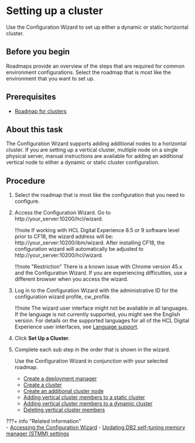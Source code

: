 # Setting up a cluster

Use the Configuration Wizard to set up either a dynamic or static horizontal cluster.

## Before you begin
Roadmaps provide an overview of the steps that are required for common environment configurations. Select the roadmap that is most like the environment that you want to set up.

## Prerequisites
-   [Roadmap for clusters](../../../get_started/plan_deployment/traditional_deployment/roadmaps/rm_install_deployment/rm_clusters/rm_cluster_parent.md)


## About this task
The Configuration Wizard supports adding additional nodes to a horizontal cluster. If you are setting up a vertical cluster, multiple node on a single physical server, manual instructions are available for adding an additional vertical node to either a dynamic or static cluster configuration.

## Procedure

1.  Select the roadmap that is most like the configuration that you need to configure.

2.  Access the Configuration Wizard. Go to http://your_server:10200/hcl/wizard.

    !!!note
        If working with HCL Digital Experience 8.5 or 9 software level prior to CF18, the wizard address will be: http://your_server:10200/ibm/wizard. After installing CF18, the configuration wizard will automatically be adjusted to http://your_server:10200/hcl/wizard.

    !!!note "Restriction"
        There is a known issue with Chrome version 45.x and the Configuration Wizard. If you are experiencing difficulties, use a different browser when you access the wizard.

3.  Log in to the Configuration Wizard with the administrative ID for the configuration wizard profile, cw_profile.

    !!!note
        The wizard user interface might not be available in all languages. If the language is not currently supported, you might see the English version. For details on the supported languages for all of the HCL Digital Experience user interfaces, see [Language support](../../../extend_dx/development_tools/portal_admin_tools/language_support/index.md).

4.  Click **Set Up a Cluster**.

5.  Complete each sub step in the order that is shown in the wizard.

    Use the Configuration Wizard in conjunction with your selected roadmap.

    -   [Create a deployment manager](../../../deployment/manage/config_cluster/cw_dmgr_profile.md)
    -   [Create a cluster](../../../deployment/manage/config_cluster/create_cluster/index.md)
    -   [Create an additional cluster node](../../../deployment/manage/config_cluster/cw_add_node.md)
    -   [Adding vertical cluster members to a static cluster](../config_cluster/add_vert_clus.md)
    -   [Adding vertical cluster members to a dynamic cluster](../config_cluster/add_dynvert_clus.md)
    -   [Deleting vertical cluster members](../../../deployment/manage/config_cluster/delete_vert_clus.md)

???+ info "Related information"  
    -   [Accessing the Configuration Wizard](../../../extend_dx/development_tools/portal_admin_tools/cfg_wizard/configuration/cw_run.md)
    -   [Updating DB2 self-tuning memory manager (STMM) settings](../migrate/next_steps/post_mig_activities/db_task/mig_t_post_db2_stmm.md)


